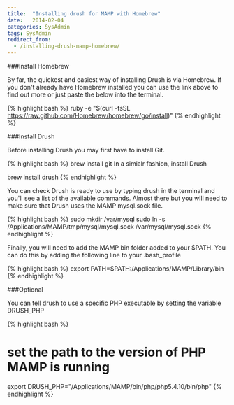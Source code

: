 ```yaml
---
title:  "Installing drush for MAMP with Homebrew"
date:   2014-02-04
categories: SysAdmin
tags: SysAdmin
redirect_from:
  - /installing-drush-mamp-homebrew/
---
```


###Install Homebrew

By far, the quickest and easiest way of installing Drush is via Homebrew.
If you don't already have Homebrew installed you can use the link above to find out more or just paste the below into the terminal.

{% highlight bash %}
ruby -e "$(curl -fsSL https://raw.github.com/Homebrew/homebrew/go/install)"
{% endhighlight %}

###Install Drush

Before installing Drush you may first have to install Git.

{% highlight bash %}
brew install git
In a simialr fashion, install Drush

brew install drush
{% endhighlight %}

You can check Drush is ready to use by typing drush in the terminal and you'll see a list of the available commands.
Almost there but you will need to make sure that Drush uses the MAMP mysql.sock file.

{% highlight bash %}
sudo mkdir /var/mysql
sudo ln -s /Applications/MAMP/tmp/mysql/mysql.sock /var/mysql/mysql.sock
{% endhighlight %}

Finally, you will need to add the MAMP bin folder added to your $PATH. You can do this by adding the following line to your .bash_profile

{% highlight bash %}
export PATH=$PATH:/Applications/MAMP/Library/bin
{% endhighlight %}

###Optional

You can tell drush to use a specific PHP executable by setting the variable DRUSH_PHP

{% highlight bash %}
# set the path to the version of PHP MAMP is running
export DRUSH_PHP="/Applications/MAMP/bin/php/php5.4.10/bin/php"
{% endhighlight %}
